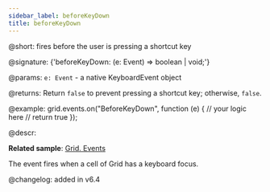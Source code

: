 ```yaml
---
sidebar_label: beforeKeyDown
title: beforeKeyDown
---          
```


@short: fires before the user is pressing a shortcut key

@signature: {'beforeKeyDown: (e: Event) => boolean | void;'}

@params:
`e: Event` - a native KeyboardEvent object

@returns:
Return `false` to prevent pressing a shortcut key; otherwise, `false`.

@example:
grid.events.on("BeforeKeyDown", function (e) {
    // your logic here
    // return true
});

@descr:

**Related sample**: [Grid. Events](https://snippet.dhtmlx.com/9zeyp4ds)

The event fires when a cell of Grid has a keyboard focus.

@changelog: added in v6.4

[comment]: # (@related: grid/configuration.md#keyboard-navigation)

[comment]: # (@relatedapi: grid/api/grid_afterkeydown_event.md)
